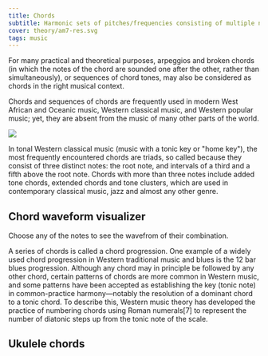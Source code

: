 ```yaml
---
title: Chords
subtitle: Harmonic sets of pitches/frequencies consisting of multiple notes that are heard as if sounding simultaneously
cover: theory/am7-res.svg
tags: music
---
```


For many practical and theoretical purposes, arpeggios and broken chords (in which the notes of the chord are sounded one after the other, rather than simultaneously), or sequences of chord tones, may also be considered as chords in the right musical context.

Chords and sequences of chords are frequently used in modern West African and Oceanic music, Western classical music, and Western popular music; yet, they are absent from the music of many other parts of the world.


<img src="/media/theory/am7-res.svg">

In tonal Western classical music (music with a tonic key or "home key"), the most frequently encountered chords are triads, so called because they consist of three distinct notes: the root note, and intervals of a third and a fifth above the root note. Chords with more than three notes include added tone chords, extended chords and tone clusters, which are used in contemporary classical music, jazz and almost any other genre.

## Chord waveform visualizer

Choose any of the notes to see the wavefrom of their combination.

<client-only >
  <chord-form />
  <svg-save svg="chord-form" />
</client-only>

A series of chords is called a chord progression. One example of a widely used chord progression in Western traditional music and blues is the 12 bar blues progression. Although any chord may in principle be followed by any other chord, certain patterns of chords are more common in Western music, and some patterns have been accepted as establishing the key (tonic note) in common-practice harmony—notably the resolution of a dominant chord to a tonic chord. To describe this, Western music theory has developed the practice of numbering chords using Roman numerals[7] to represent the number of diatonic steps up from the tonic note of the scale. 

## Ukulele chords

<string-chords />